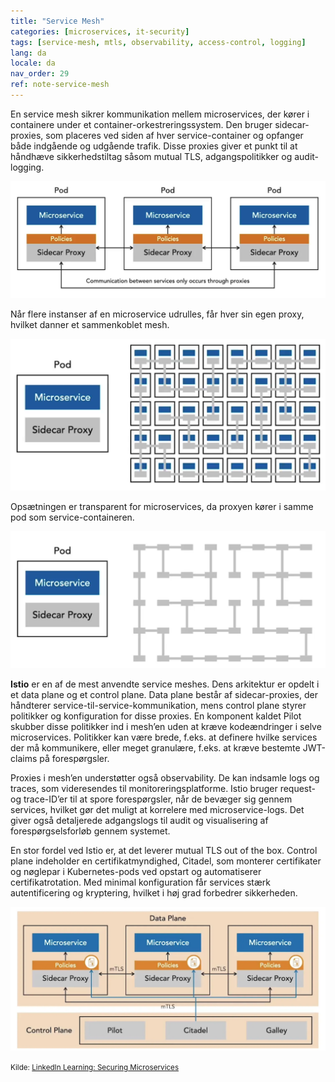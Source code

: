 ```yaml
---
title: "Service Mesh"
categories: [microservices, it-security]
tags: [service-mesh, mtls, observability, access-control, logging]
lang: da
locale: da
nav_order: 29
ref: note-service-mesh
---
```

En service mesh sikrer kommunikation mellem microservices, der kører i containere under et container-orkestreringssystem. Den bruger sidecar-proxies, som placeres ved siden af hver service-container og opfanger både indgående og udgående trafik. Disse proxies giver et punkt til at håndhæve sikkerhedstiltag såsom mutual TLS, adgangspolitikker og audit-logging.

![Service Mesh Sidecar](../../../assets/images/notes/security-between-microservices/service-mesh/service-mesh-sidecar.png)

Når flere instanser af en microservice udrulles, får hver sin egen proxy, hvilket danner et sammenkoblet mesh.

![Service Mesh Instanser](../../../assets/images/notes/security-between-microservices/service-mesh/service-mesh-instances.png)

Opsætningen er transparent for microservices, da proxyen kører i samme pod som service-containeren.

![Service Mesh Pod](../../../assets/images/notes/security-between-microservices/service-mesh/service-mesh-pod.png)

**Istio** er en af de mest anvendte service meshes. Dens arkitektur er opdelt i et data plane og et control plane. Data plane består af sidecar-proxies, der håndterer service-til-service-kommunikation, mens control plane styrer politikker og konfiguration for disse proxies. En komponent kaldet Pilot skubber disse politikker ind i mesh’en uden at kræve kodeændringer i selve microservices. Politikker kan være brede, f.eks. at definere hvilke services der må kommunikere, eller meget granulære, f.eks. at kræve bestemte JWT-claims på forespørgsler.

Proxies i mesh’en understøtter også observability. De kan indsamle logs og traces, som videresendes til monitoreringsplatforme. Istio bruger request- og trace-ID’er til at spore forespørgsler, når de bevæger sig gennem services, hvilket gør det muligt at korrelere med microservice-logs. Det giver også detaljerede adgangslogs til audit og visualisering af forespørgselsforløb gennem systemet.

En stor fordel ved Istio er, at det leverer mutual TLS out of the box. Control plane indeholder en certifikatmyndighed, Citadel, som monterer certifikater og nøglepar i Kubernetes-pods ved opstart og automatiserer certifikatrotation. Med minimal konfiguration får services stærk autentificering og kryptering, hvilket i høj grad forbedrer sikkerheden.

![Service Mesh Istio](../../../assets/images/notes/security-between-microservices/service-mesh/service-mesh-istio.png)

<small> Kilde: [LinkedIn Learning: Securing Microservices](https://www.linkedin.com/learning/microservices-security/securing-microservices?contextUrn=urn%3Ali%3AlyndaLearningPath%3A645bcd56498e6459e79b3c71&resume=false&u=57075649)</small>